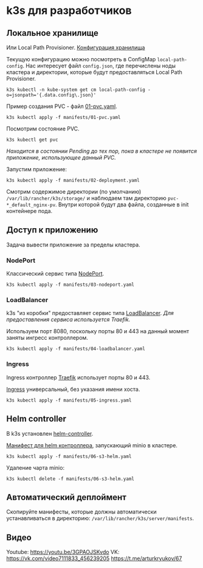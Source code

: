 # k3s для разработчиков

## Локальное хранилище

Или Local Path Provisioner.
[Конфигурация хранилища](https://github.com/rancher/local-path-provisioner/blob/master/README.md#configuration)

Текущую конфигурацию можно посмотреть в ConfigMap ```local-path-config```. Нас интересует файл ```config.json```,
где перечислены ноды кластера и директории, которые будут предоставляться Local Path Provisioner. 

```shell
k3s kubectl -n kube-system get cm local-path-config -o=jsonpath='{.data.config\.json}'
```

Пример создания PVC - файл [01-pvc.yaml](manifests/01-pvc.yaml).

```shell
k3s kubectl apply -f manifests/01-pvc.yaml
```

Посмотрим состояние PVC.

```shell
k3s kubectl get pvc
```

_Находится в состоянии Pending до тех пор, пока в кластере не появится приложение, использующее данный PVC._

Запустим приложение:

```shell
k3s kubectl apply -f manifests/02-deployment.yaml
```

Смотрим содержимое директории (по умолчанию) ```/var/lib/rancher/k3s/storage/``` и наблюдаем там
директорию ```pvc-*_default_nginx-pv```. Внутри которой будут два файла, созданные в init контейнере пода.

## Доступ к приложению

Задача вывести приложение за пределы кластера.

### NodePort

Классический сервис типа [NodePort](manifests/03-nodeport.yaml).

```shell
k3s kubectl apply -f manifests/03-nodeport.yaml
```

### LoadBalancer

k3s "из коробки" предоставляет сервис типа [LoadBalancer](manifests/04-loadbalancer.yaml).
_Для предоставления сервиса используется Traefik._

Используем порт 8080, поскольку порты 80 и 443 на данный момент заняты ингресс контроллером.

```shell
k3s kubectl apply -f manifests/04-loadbalancer.yaml
```

### Ingress

Ingress контроллер [Traefik](https://doc.traefik.io/traefik/providers/kubernetes-ingress/) использует порты 80 и 443.

[Ingress](manifests/05-ingress.yaml) универсальный, без указания имени хоста.

```shell
k3s kubectl apply -f manifests/05-ingress.yaml
```

## Helm controller

В k3s установлен [helm-controller](https://github.com/k3s-io/helm-controller).

[Манифест для helm контроллера](manifests/06-s3-helm.yaml), запускающий minio в кластере.

```shell
k3s kubectl apply -f manifests/06-s3-helm.yaml
```

Удаление чарта minio: 

```shell
k3s kubectl delete -f manifests/06-s3-helm.yaml
```

## Автоматический деплоймент

Скопируйте манифесты, которые должны автоматически устанавливаться в директорию: 
```/var/lib/rancher/k3s/server/manifests```.

## Видео

Youtube: https://youtu.be/3GPAOJSKvdo
VK: https://vk.com/video7111833_456239205
https://t.me/arturkryukov/67